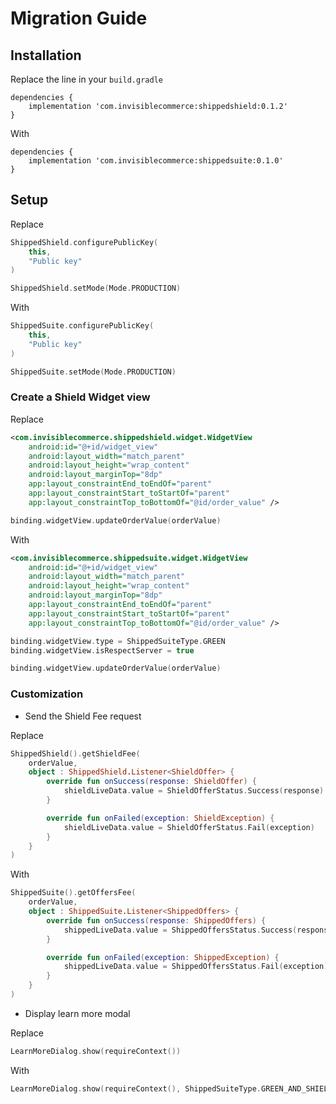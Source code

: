 # Migration Guide

## Installation

Replace the line in your `build.gradle`

```
dependencies {
    implementation 'com.invisiblecommerce:shippedshield:0.1.2'
}
```

With

```
dependencies {
    implementation 'com.invisiblecommerce:shippedsuite:0.1.0'
}
```

## Setup

Replace

```kotlin
ShippedShield.configurePublicKey(
    this,
    "Public key"
)

ShippedShield.setMode(Mode.PRODUCTION)
```

With

```kotlin
ShippedSuite.configurePublicKey(
    this,
    "Public key"
)

ShippedSuite.setMode(Mode.PRODUCTION)
```

### Create a Shield Widget view

Replace

```xml
<com.invisiblecommerce.shippedshield.widget.WidgetView
    android:id="@+id/widget_view"
    android:layout_width="match_parent"
    android:layout_height="wrap_content"
    android:layout_marginTop="8dp"
    app:layout_constraintEnd_toEndOf="parent"
    app:layout_constraintStart_toStartOf="parent"
    app:layout_constraintTop_toBottomOf="@id/order_value" />
```

```kotlin
binding.widgetView.updateOrderValue(orderValue)
```

With

```xml
<com.invisiblecommerce.shippedsuite.widget.WidgetView
    android:id="@+id/widget_view"
    android:layout_width="match_parent"
    android:layout_height="wrap_content"
    android:layout_marginTop="8dp"
    app:layout_constraintEnd_toEndOf="parent"
    app:layout_constraintStart_toStartOf="parent"
    app:layout_constraintTop_toBottomOf="@id/order_value" />
```

```kotlin
binding.widgetView.type = ShippedSuiteType.GREEN
binding.widgetView.isRespectServer = true

binding.widgetView.updateOrderValue(orderValue)
```

### Customization

- Send the Shield Fee request

Replace

```kotlin
ShippedShield().getShieldFee(
    orderValue,
    object : ShippedShield.Listener<ShieldOffer> {
        override fun onSuccess(response: ShieldOffer) {
            shieldLiveData.value = ShieldOfferStatus.Success(response)
        }

        override fun onFailed(exception: ShieldException) {
            shieldLiveData.value = ShieldOfferStatus.Fail(exception)
        }
    }
)
```

With

```kotlin
ShippedSuite().getOffersFee(
    orderValue,
    object : ShippedSuite.Listener<ShippedOffers> {
        override fun onSuccess(response: ShippedOffers) {
            shippedLiveData.value = ShippedOffersStatus.Success(response)
        }

        override fun onFailed(exception: ShippedException) {
            shippedLiveData.value = ShippedOffersStatus.Fail(exception)
        }
    }
)
```

- Display learn more modal

Replace

```kotlin
LearnMoreDialog.show(requireContext())
```

With

```kotlin
LearnMoreDialog.show(requireContext(), ShippedSuiteType.GREEN_AND_SHIELD)
```